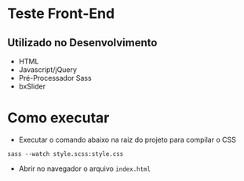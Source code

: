 # Teste Front-End

## Utilizado no Desenvolvimento

* HTML
* Javascript/jQuery
* Pré-Processador Sass
* bxSlider

# Como executar

* Executar o comando abaixo na raiz do projeto para compilar o CSS

```
sass --watch style.scss:style.css
```

* Abrir no navegador o arquivo `index.html`
